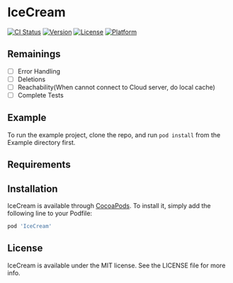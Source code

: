 # IceCream

[![CI Status](http://img.shields.io/travis/278060043@qq.com/IceCream.svg?style=flat)](https://travis-ci.org/278060043@qq.com/IceCream)
[![Version](https://img.shields.io/cocoapods/v/IceCream.svg?style=flat)](http://cocoapods.org/pods/IceCream)
[![License](https://img.shields.io/cocoapods/l/IceCream.svg?style=flat)](http://cocoapods.org/pods/IceCream)
[![Platform](https://img.shields.io/cocoapods/p/IceCream.svg?style=flat)](http://cocoapods.org/pods/IceCream)

## Remainings
- [ ] Error Handling
- [ ] Deletions 
- [ ] Reachability(When cannot connect to Cloud server, do local cache) 
- [ ] Complete Tests 

## Example

To run the example project, clone the repo, and run `pod install` from the Example directory first.

## Requirements

## Installation

IceCream is available through [CocoaPods](http://cocoapods.org). To install
it, simply add the following line to your Podfile:

```ruby
pod 'IceCream'
```

## License

IceCream is available under the MIT license. See the LICENSE file for more info.
